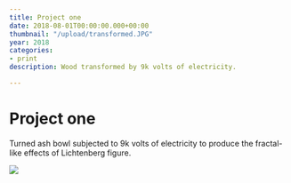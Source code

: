 ```yaml
---
title: Project one
date: 2018-08-01T00:00:00.000+00:00
thumbnail: "/upload/transformed.JPG"
year: 2018
categories:
- print
description: Wood transformed by 9k volts of electricity.

---
```

# Project one

Turned ash bowl subjected to 9k volts of electricity to produce the fractal-like effects of Lichtenberg figure.

![](/upload/transformed.JPG)
